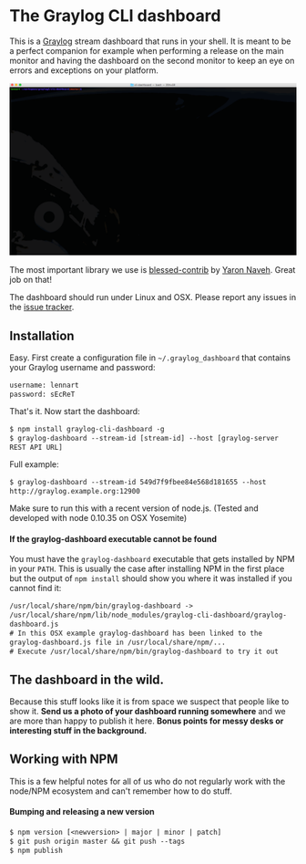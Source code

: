 # The Graylog CLI dashboard

This is a [Graylog](http://www.graylog.org/) stream dashboard that runs in your shell. It is meant to be a perfect companion for example
when performing a release on the main monitor and having the dashboard on the second monitor to keep an eye on errors and exceptions on
your platform.

![screencast](screencast.gif)

The most important library we use is [blessed-contrib](https://github.com/yaronn/blessed-contrib)
by [Yaron Naveh](https://twitter.com/YaronNaveh). Great job on that!

The dashboard should run under Linux and OSX. Please report any issues in the [issue tracker](https://github.com/Graylog2/cli-dashboard/issues).

## Installation

Easy. First create a configuration file in `~/.graylog_dashboard` that contains your Graylog username and password:

    username: lennart
    password: sEcReT

That's it. Now start the dashboard:

    $ npm install graylog-cli-dashboard -g
    $ graylog-dashboard --stream-id [stream-id] --host [graylog-server REST API URL]

Full example:

    $ graylog-dashboard --stream-id 549d7f9fbee84e568d181655 --host http://graylog.example.org:12900

Make sure to run this with a recent version of node.js. (Tested and developed with node 0.10.35 on OSX Yosemite)

#### If the graylog-dashboard executable cannot be found

You must have the `graylog-dashboard` executable that gets installed by NPM in your `PATH`. This is usually the case after installing
NPM in the first place but the output of `npm install` should show you where it was installed if you cannot find it:

    /usr/local/share/npm/bin/graylog-dashboard -> /usr/local/share/npm/lib/node_modules/graylog-cli-dashboard/graylog-dashboard.js
    # In this OSX example graylog-dashboard has been linked to the graylog-dashboard.js file in /usr/local/share/npm/...
    # Execute /usr/local/share/npm/bin/graylog-dashboard to try it out

## The dashboard in the wild.

Because this stuff looks like it is from space we suspect that people like to show it. **Send us a photo of your dashboard running somewhere**
and we are more than happy to publish it here. **Bonus points for messy desks or interesting stuff in the background.**

## Working with NPM

This is a few helpful notes for all of us who do not regularly work with the node/NPM ecosystem and can't remember how to do stuff.

#### Bumping and releasing a new version

    $ npm version [<newversion> | major | minor | patch]
    $ git push origin master && git push --tags
    $ npm publish